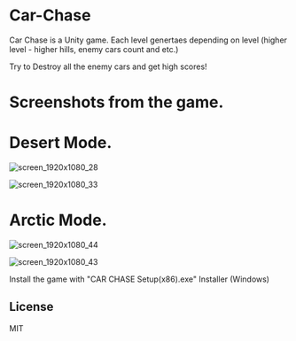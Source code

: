 # Car-Chase
Car Chase is a Unity game. Each level genertaes depending on level (higher level - higher hills, enemy cars count and etc.)

Try to Destroy all the enemy cars and get high scores!

# Screenshots from the game.

# Desert Mode.

![screen_1920x1080_28](https://user-images.githubusercontent.com/59918929/124631363-5eaf3980-de94-11eb-8338-a68807d1dc68.jpg)

![screen_1920x1080_33](https://user-images.githubusercontent.com/59918929/124631386-653db100-de94-11eb-93af-bd148f3cdb0b.jpg)

# Arctic Mode.

![screen_1920x1080_44](https://user-images.githubusercontent.com/59918929/124631463-75ee2700-de94-11eb-8216-6078edee9ad2.jpg)

![screen_1920x1080_43](https://user-images.githubusercontent.com/59918929/124631475-77b7ea80-de94-11eb-9b43-b96b4165fef9.jpg)

Install the game with "CAR CHASE Setup(x86).exe" Installer (Windows)

## License

MIT
